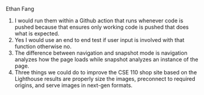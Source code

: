 Ethan Fang
1. I would run them within a Github action that runs whenever code is pushed because that ensures only working code is pushed that does what is expected.
2. Yes I would use an end to end test if user input is involved with that function otherwise no.
3. The difference between navigation and snapshot mode is navigation analyzes how the page loads while snapshot  analyzes an instance of the page.
4. Three things we could do to improve the CSE 110 shop site based on the Lighthouse results are properly size the images, preconnect to required origins, and serve images in next-gen formats.